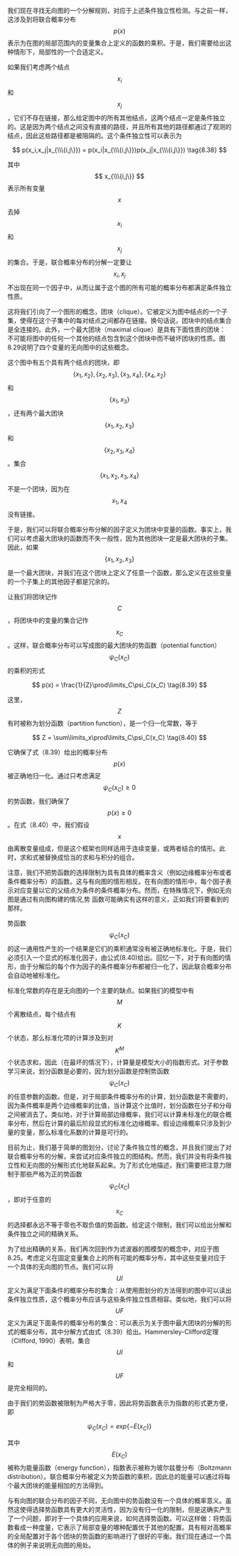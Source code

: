 我们现在寻找无向图的一个分解规则，对应于上述条件独立性检测。与之前一样，这涉及到将联合概率分布$$ p(x) $$表示为在图的局部范围内的变量集合上定义的函数的乘积。于是，我们需要给出这种情形下，局部性的一个合适定义。    


如果我们考虑两个结点$$ x_i $$和$$ x_j $$，它们不存在链接，那么给定图中的所有其他结点，这两个结点一定是条件独立的。这是因为两个结点之间没有直接的路径，并且所有其他的路径都通过了观测的结点，因此这些路径都是被阻隔的。这个条件独立性可以表示为    

$$
p(x_i,x_j|x_{\\\{i,j\}}) = p(x_i|x_{\\\{i,j\}})p(x_j|x_{\\\{i,j\}}) \tag{8.38}
$$    

其中$$ x_{\\\{i,j\}} $$表示所有变量$$ x $$去掉$$ x_i $$和$$ x_j $$的集合。于是，联合概率分布的分解一定要让$$ x_i, x_j $$不出现在同一个因子中，从而让属于这个图的所有可能的概率分布都满足条件独立性质。    

这将我们引向了一个图形的概念，团块（clique）。它被定义为图中结点的一个子集，使得在这个子集中的每对结点之间都存在链接。换句话说，团块中的结点集合是全连接的。此外，一个最大团块（maximal clique）是具有下面性质的团块：不可能将图中的任何一个其他的结点包含到这个团块中而不破坏团块的性质。图8.29说明了四个变量的无向图中的这些概念。     

这个图中有五个具有两个结点的团块，即$$ \{x_1, x_2\}, \{x_2, x_3\}, \{x_3, x_4\}, \{x_4, x_2\} $$和$$ \{x_1, x_3\} $$，还有两个最大团块$$ \{x_1, x_2, x_3\} $$和$$ \{x_2, x_3, x_4\} $$。集合$$ \{x_1, x_2, x_3, x_4\} $$不是一个团块，因为在$$ x_1, x_4 $$没有链接。     

于是，我们可以将联合概率分布分解的因子定义为团块中变量的函数。事实上，我们可以考虑最大团块的函数而不失一般性，因为其他团块一定是最大团块的子集。因此，如果$$ \{x_1, x_2, x_3\} $$是一个最大团块，并我们在这个团块上定义了任意一个函数，那么定义在这些变量的一个子集上的其他因子都是冗余的。     

让我们将团块记作$$ C $$，将团块中的变量的集合记作$$ x_C $$。这样，联合概率分布可以写成图的最大团块的势函数（potential function）$$ \psi_C(x_C) $$的乘积的形式     

$$
p(x) = \frac{1}{Z}\prod\limits_C\psi_C(x_C) \tag{8.39}
$$     

这里，$$ Z $$有时被称为划分函数（partition function），是一个归一化常数，等于     

$$
Z = \sum\limits_x\prod\limits_C\psi_C(x_C) \tag{8.40}
$$     

它确保了式（8.39）给出的概率分布$$ p(x) $$被正确地归一化。通过只考虑满足$$ \psi_C(x_C) \geq 0 $$的势函数，我们确保了$$ p(x) \geq 0 $$。在式（8.40）中，我们假设$$ x $$由离散变量组成，但是这个框架也同样适用于连续变量，或两者结合的情形。此时，求和式被替换成恰当的求和与积分的组合。     

注意，我们不把势函数的选择限制为具有具体的概率含义（例如边缘概率分布或者条件概率分布）的函数。这与有向图的情形相反。在有向图的情形中，每个因子表示对应变量以它的父结点为条件的条件概率分布。然而，在特殊情况下，例如无向图是通过有向图构建的情况,势 函数可能确实有这样的意义，正如我们将要看到的那样。     

势函数$$ \psi_C(x_C) $$的这一通用性产生的一个结果是它们的乘积通常没有被正确地标准化。于是，我们必须引入一个显式的标准化因子，由公式(8.40)给出。回忆一下，对于有向图的情形，由于分解后的每个作为因子的条件概率分布都被归一化了，因此联合概率分布会自动地被标准化。    

标准化常数的存在是无向图的一个主要的缺点。如果我们的模型中有$$ M $$个离散结点，每个结点有$$ K $$个状态，那么标准化项的计算涉及到对$$ K^M $$个状态求和，因此（在最坏的情况下），计算量是模型大小的指数形式。对于参数学习来说，划分函数是必要的，因为划分函数是控制势函数$$ \psi_C(x_C)
$$的任意参数的函数。但是，对于局部条件概率分布的计算，划分函数是不需要的，因为条件概率是两个边缘概率的比值，当计算这个比值时，划分函数在分子和分母之间被消去了。类似地，对于计算局部边缘概率，我们可以计算未标准化的联合概率分布，然后在计算的最后阶段显式的标准化边缘概率。假设边缘概率只涉及到少量的变量，那么标准化系数的计算是可行的。     

目前为止，我们基于简单的图划分，讨论了条件独立性的概念，并且我们提出了对联合概率分布的分解，来尝试对应条件独立的图结构。然而，我们并没有将条件独立性和无向图的分解形式化地联系起来。为了形式化地描述，我们需要把注意力限制于那些严格为正的势函数$$ \psi_C(x_C) $$，即对于任意的$$ x_C $$的选择都永远不等于零也不取负值的势函数。给定这个限制，我们可以给出分解和条件独立之间的精确关系。     

为了给出精确的关系，我们再次回到作为滤波器的图模型的概念中，对应于图8.25。考虑定义在固定变量集合上的所有可能的概率分布，其中这些变量对应于一个具体的无向图的节点。我们可以将$$ UI $$定义为满足下面条件的概率分布的集合：从使用图划分的方法得到的图中可以读出条件独立性质，这个概率分布应该与这些条件独立性质相容。类似地，我们可以将$$ UF
$$定义为满足下面条件的概率分布的集合：可以表示为关于图中最大团块的分解的形式的概率分布，其中分解方式由式（8.39）给出。Hammersley-Clifford定理（Clifford, 1990）表明，集合$$ UI $$和$$ UF $$是完全相同的。     

由于我们的势函数被限制为严格大于零，因此将势函数表示为指数的形式更方便，即     

$$
\psi_C(x_C) = exp\{-E(x_C)\} \tag{8.41}
$$    

其中$$ E(x_C) $$被称为能量函数（energy function），指数表示被称为玻尔兹曼分布（Boltzmann distribution）。联合概率分布被定义为势函数的乘积，因此总的能量可以通过将每个最大团块的能量相加的方法得到。     

与有向图的联合分布的因子不同，无向图中的势函数没有一个具体的概率意义。虽然这使得选择势函数具有更大的灵活性，因为没有归一化的限制，但是这确实产生了一个问题，即对于一个具体的应用来说，如何选择势函数。可以这样做：将势函数看成一种度量，它表示了局部变量的哪种配置优于其他的配置。具有相对高概率的全局配置对于各个团块的势函数的影响进行了很好的平衡。我们现在通过一个具体的例子来说明无向图的用处。
